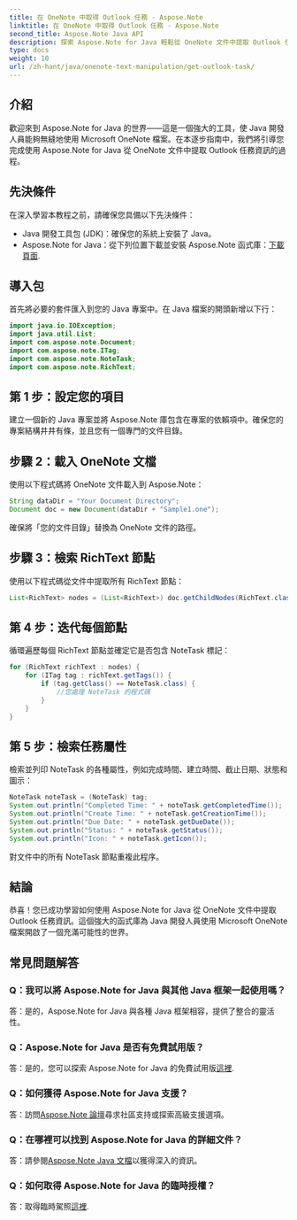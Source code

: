```yaml
---
title: 在 OneNote 中取得 Outlook 任務 - Aspose.Note
linktitle: 在 OneNote 中取得 Outlook 任務 - Aspose.Note
second_title: Aspose.Note Java API
description: 探索 Aspose.Note for Java 輕鬆從 OneNote 文件中提取 Outlook 任務詳細資訊的潛力。使用這個強大的函式庫提升您的 Java 開發。
type: docs
weight: 10
url: /zh-hant/java/onenote-text-manipulation/get-outlook-task/
---
```

## 介紹
歡迎來到 Aspose.Note for Java 的世界——這是一個強大的工具，使 Java 開發人員能夠無縫地使用 Microsoft OneNote 檔案。在本逐步指南中，我們將引導您完成使用 Aspose.Note for Java 從 OneNote 文件中提取 Outlook 任務資訊的過程。
## 先決條件
在深入學習本教程之前，請確保您具備以下先決條件：
- Java 開發工具包 (JDK)：確保您的系統上安裝了 Java。
-  Aspose.Note for Java：從下列位置下載並安裝 Aspose.Note 函式庫：[下載頁面](https://releases.aspose.com/note/java/).
## 導入包
首先將必要的套件匯入到您的 Java 專案中。在 Java 檔案的開頭新增以下行：
```java
import java.io.IOException;
import java.util.List;
import com.aspose.note.Document;
import com.aspose.note.ITag;
import com.aspose.note.NoteTask;
import com.aspose.note.RichText;
```
## 第 1 步：設定您的項目
建立一個新的 Java 專案並將 Aspose.Note 庫包含在專案的依賴項中。確保您的專案結構井井有條，並且您有一個專門的文件目錄。
## 步驟 2：載入 OneNote 文檔
使用以下程式碼將 OneNote 文件載入到 Aspose.Note：
```java
String dataDir = "Your Document Directory";
Document doc = new Document(dataDir + "Sample1.one");
```
確保將「您的文件目錄」替換為 OneNote 文件的路徑。
## 步驟 3：檢索 RichText 節點
使用以下程式碼從文件中提取所有 RichText 節點：
```java
List<RichText> nodes = (List<RichText>) doc.getChildNodes(RichText.class);
```
## 第 4 步：迭代每個節點
循環遍歷每個 RichText 節點並確定它是否包含 NoteTask 標記：
```java
for (RichText richText : nodes) {
    for (ITag tag : richText.getTags()) {
        if (tag.getClass() == NoteTask.class) {
            //您處理 NoteTask 的程式碼
        }
    }
}
```
## 第 5 步：檢索任務屬性
檢索並列印 NoteTask 的各種屬性，例如完成時間、建立時間、截止日期、狀態和圖示：
```java
NoteTask noteTask = (NoteTask) tag;
System.out.println("Completed Time: " + noteTask.getCompletedTime());
System.out.println("Create Time: " + noteTask.getCreationTime());
System.out.println("Due Date: " + noteTask.getDueDate());
System.out.println("Status: " + noteTask.getStatus());
System.out.println("Icon: " + noteTask.getIcon());
```
對文件中的所有 NoteTask 節點重複此程序。
## 結論
恭喜！您已成功學習如何使用 Aspose.Note for Java 從 OneNote 文件中提取 Outlook 任務資訊。這個強大的函式庫為 Java 開發人員使用 Microsoft OneNote 檔案開啟了一個充滿可能性的世界。
## 常見問題解答
### Q：我可以將 Aspose.Note for Java 與其他 Java 框架一起使用嗎？
答：是的，Aspose.Note for Java 與各種 Java 框架相容，提供了整合的靈活性。
### Q：Aspose.Note for Java 是否有免費試用版？
答：是的，您可以探索 Aspose.Note for Java 的免費試用版[這裡](https://releases.aspose.com/).
### Q：如何獲得 Aspose.Note for Java 支援？
答：訪問[Aspose.Note 論壇](https://forum.aspose.com/c/note/28)尋求社區支持或探索高級支援選項。
### Q：在哪裡可以找到 Aspose.Note for Java 的詳細文件？
答：請參閱[Aspose.Note Java 文檔](https://reference.aspose.com/note/java/)以獲得深入的資訊。
### Q：如何取得 Aspose.Note for Java 的臨時授權？
答：取得臨時駕照[這裡](https://purchase.aspose.com/temporary-license/).